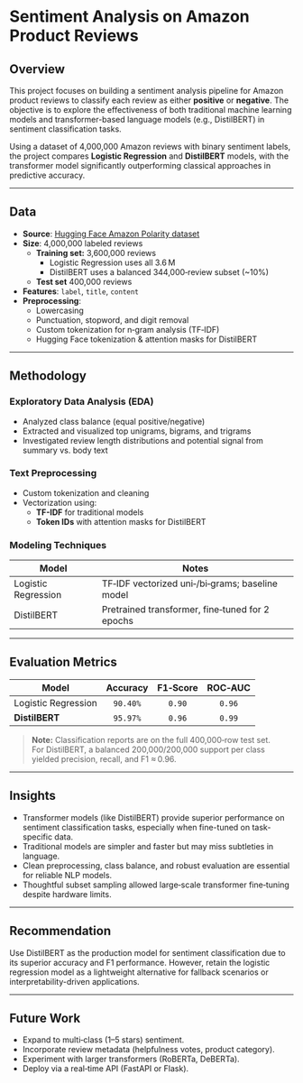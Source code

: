 # Sentiment Analysis on Amazon Product Reviews

## Overview

This project focuses on building a sentiment analysis pipeline for Amazon product reviews to classify each review as either **positive** or **negative**. The objective is to explore the effectiveness of both traditional machine learning models and transformer-based language models (e.g., DistilBERT) in sentiment classification tasks.

Using a dataset of 4,000,000 Amazon reviews with binary sentiment labels, the project compares **Logistic Regression** and **DistilBERT** models, with the transformer model significantly outperforming classical approaches in predictive accuracy.

---

## Data

- **Source**: [Hugging Face Amazon Polarity dataset](https://huggingface.co/datasets/mteb/amazon_polarity)
- **Size**: 4,000,000 labeled reviews
  - **Training set:** 3,600,000 reviews  
    - Logistic Regression uses all 3.6 M  
    - DistilBERT uses a balanced 344,000‑review subset (~10%)
  - **Test set** 400,000 reviews  
- **Features**: `label`, `title`, `content`
- **Preprocessing**:
  - Lowercasing
  - Punctuation, stopword, and digit removal
  - Custom tokenization for n‑gram analysis (TF‑IDF)
  - Hugging Face tokenization & attention masks for DistilBERT

---

## Methodology

### Exploratory Data Analysis (EDA)

- Analyzed class balance (equal positive/negative)
- Extracted and visualized top unigrams, bigrams, and trigrams
- Investigated review length distributions and potential signal from summary vs. body text

### Text Preprocessing

- Custom tokenization and cleaning
- Vectorization using:
  - **TF-IDF** for traditional models
  - **Token IDs** with attention masks for DistilBERT

### Modeling Techniques

| Model              | Notes                                  |
|-------------------|----------------------------------------|
| Logistic Regression | TF‑IDF vectorized uni‑/bi‑grams; baseline model |            |
| DistilBERT         | Pretrained transformer, fine‑tuned for 2 epochs |

---

## Evaluation Metrics
| Model               | Accuracy | F1‑Score | ROC‑AUC |
|---------------------|:--------:|:--------:|:-------:|
| Logistic Regression | `90.40%` | `0.90` | `0.96` |
| **DistilBERT**      | `95.97%` | `0.96` | `0.99` |

> **Note:** Classification reports are on the full 400,000‑row test set.  
> For DistilBERT, a balanced 200,000/200,000 support per class yielded precision, recall, and F1 ≈ 0.96.

---

## Insights

- Transformer models (like DistilBERT) provide superior performance on sentiment classification tasks, especially when fine-tuned on task-specific data.
- Traditional models are simpler and faster but may miss subtleties in language.
- Clean preprocessing, class balance, and robust evaluation are essential for reliable NLP models.
- Thoughtful subset sampling allowed large‑scale transformer fine‑tuning despite hardware limits.

---

## Recommendation  
Use DistilBERT as the production model for sentiment classification due to its superior accuracy and F1 performance. However, retain the logistic regression model as a lightweight alternative for fallback scenarios or interpretability-driven applications.

---

## Future Work

- Expand to multi‑class (1–5 stars) sentiment.  
- Incorporate review metadata (helpfulness votes, product category).  
- Experiment with larger transformers (RoBERTa, DeBERTa).  
- Deploy via a real‑time API (FastAPI or Flask).

